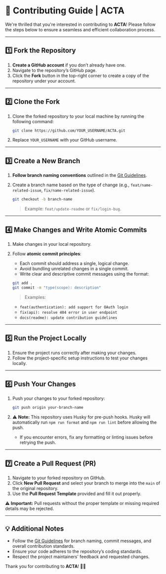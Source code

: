 # 🌟 Contributing Guide | ACTA

We're thrilled that you're interested in contributing to **ACTA**! Please follow the steps below to ensure a seamless and efficient collaboration process.

---

## 1️⃣ Fork the Repository

1. **Create a GitHub account** if you don’t already have one.
2. Navigate to the repository’s GitHub page.
3. Click the **Fork** button in the top-right corner to create a copy of the repository under your account.

---

## 2️⃣ Clone the Fork

1. Clone the forked repository to your local machine by running the following command:

   ```bash
   git clone https://github.com/YOUR_USERNAME/ACTA.git
   ```

2. Replace `YOUR_USERNAME` with your GitHub username.

---

## 3️⃣ Create a New Branch

1. **Follow branch naming conventions** outlined in the [Git Guidelines](https://github.com/ACTACR/Landing/blob/main/GIT_GUIDELINE.md).
2. Create a branch name based on the type of change (e.g., `feat/name-related-issue`, `fix/name-related-issue`).

   ```bash
   git checkout -b branch-name
   ```

   > Example: `feat/update-readme` or `fix/login-bug`.

---

## 4️⃣ Make Changes and Write Atomic Commits

1. Make changes in your local repository.
2. Follow **atomic commit principles**:
   - Each commit should address a single, logical change.
   - Avoid bundling unrelated changes in a single commit.
   - Write clear and descriptive commit messages using the format:

   ```bash
   git add .
   git commit -m "type(scope): description"
   ```

   > Examples:
   - `feat(authentication): add support for OAuth login`
   - `fix(api): resolve 404 error in user endpoint`
   - `docs(readme): update contribution guidelines`

---

## 5️⃣ Run the Project Locally

1. Ensure the project runs correctly after making your changes.
2. Follow the project-specific setup instructions to test your changes locally.

---

## 6️⃣ Push Your Changes

1. Push your changes to your forked repository:

   ```bash
   git push origin your-branch-name
   ```

2. ⚠️ **Note:** This repository uses Husky for pre-push hooks. Husky will automatically run `npm run format` and `npm run lint` before allowing the push.
   - If you encounter errors, fix any formatting or linting issues before retrying the push.

---

## 7️⃣ Create a Pull Request (PR)

1. Navigate to your forked repository on GitHub.
2. Click **New Pull Request** and select your branch to merge into the `main` of the original repository.
3. Use the **Pull Request Template** provided and fill it out properly.

⚠️ **Important:** Pull requests without the proper template or missing required details may be rejected.

---

## 💡 Additional Notes

- Follow the [Git Guidelines](https://github.com/ACTACR/Landing/blob/main/GIT_GUIDELINE.md) for branch naming, commit messages, and overall contribution standards.
- Ensure your code adheres to the repository’s coding standards.
- Respect the project maintainers' feedback and requested changes.

Thank you for contributing to **ACTA**! 🚀✨
